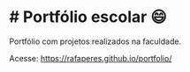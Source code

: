 # # Portfólio escolar :smile:



Portfólio com projetos realizados na faculdade.



Acesse: <https://rafaperes.github.io/portfolio/>